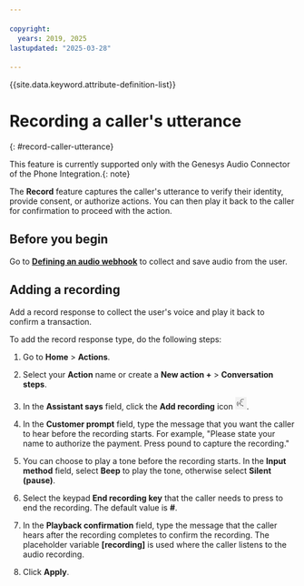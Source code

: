 ```yaml
---

copyright:
  years: 2019, 2025
lastupdated: "2025-03-28"

---
```


{{site.data.keyword.attribute-definition-list}}

# Recording a caller's utterance
{: #record-caller-utterance}

This feature is currently supported only with the Genesys Audio Connector of the Phone Integration.{: note}

The **Record** feature captures the caller's utterance to verify their identity, provide consent, or authorize actions. You can then play it back to the caller for confirmation to proceed with the action.

## Before you begin

Go to [**Defining an audio webhook**](define-webhook-audio.md) to collect and save audio from the user.

## Adding a recording

Add a record response to collect the user's voice and play it back to confirm a transaction. 

To add the record response type, do the following steps:

1. Go to **Home** > **Actions**.

1. Select your **Action** name or create a **New action +** > **Conversation steps**.

1. In the **Assistant says** field, click the **Add recording** icon ![Recording icon](images/recording-icon.png).

1. In the **Customer prompt** field, type the message that you want the caller to hear before the recording starts. 
For example, "Please state your name to authorize the payment. Press pound to capture the recording."

1. You can choose to play a tone before the recording starts. In the **Input method** field, select **Beep** to play the tone, otherwise select **Silent (pause)**.

1. Select the keypad **End recording key** that the caller needs to press to end the recording. The default value is **#**.

1. In the **Playback confirmation** field, type the message that the caller hears after the recording completes to confirm the recording. The placeholder variable **[recording]** is used where the caller listens to the audio recording.

1. Click **Apply**.
